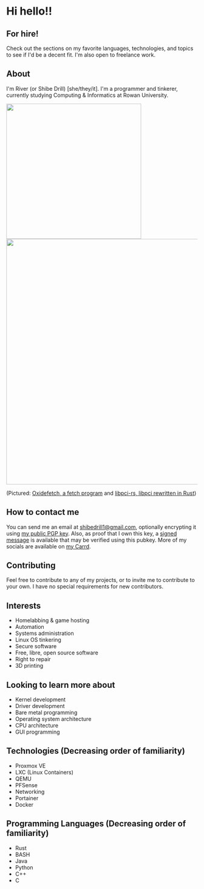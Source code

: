 # Hi hello!!
## For hire!
Check out the sections on my favorite languages, technologies, and topics to see if I'd be a decent fit. I'm also open to freelance work.
## About
I'm River (or Shibe Drill) [she/they/it]. I'm a programmer and tinkerer, currently studying Computing & Informatics at Rowan University.  
<p float="center">
  <img src="https://github.com/user-attachments/assets/1d43d407-2e0e-4c4a-9e80-8e9779ffa7bb" width=355>
  <img src="https://github.com/user-attachments/assets/91e9d32e-3fbc-472a-87d4-494c0b613090" width=645>
</p>

(Pictured: [Oxidefetch, a fetch program](https://github.com/shibedrill/oxidefetch) and [libpci-rs, libpci rewritten in Rust](https://github.com/gibsonpil/libpci-rs)) 

## How to contact me
You can send me an email at [shibedrill1@gmail.com](mailto://shibedrill1@gmail.com), optionally encrypting it using [my public PGP key](River_0x945EFAA2_public.asc). Also, as proof that I own this key, a [signed message](signed_message.txt) is available that may be verified using this pubkey. More of my socials are available on [my Carrd](https://riverdev.carrd.co).  

## Contributing
Feel free to contribute to any of my projects, or to invite me to contribute to your own. I have no special requirements for new contributors.  

## Interests
- Homelabbing & game hosting
- Automation
- Systems administration
- Linux OS tinkering
- Secure software
- Free, libre, open source software
- Right to repair
- 3D printing

## Looking to learn more about
- Kernel development
- Driver development
- Bare metal programming
- Operating system architecture
- CPU architecture
- GUI programming

## Technologies (Decreasing order of familiarity)
- Proxmox VE
- LXC (Linux Containers)
- QEMU
- PFSense
- Networking
- Portainer
- Docker

## Programming Languages (Decreasing order of familiarity)
- Rust
- BASH
- Java
- Python
- C++
- C
